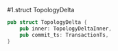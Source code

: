 #1.struct TopologyDelta

```rust
pub struct TopologyDelta {
    pub inner: TopologyDeltaInner,
    pub commit_ts: TransactionTs,
}
```